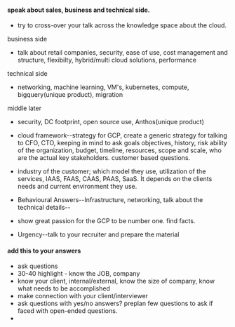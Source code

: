 
#### speak about sales, business and technical side.

- try to cross-over your talk across the knowledge space about the cloud.

business side
- talk about retail companies, security, ease of use, cost management and structure, flexibilty, hybrid/multi cloud solutions, performance

technical side
- networking, machine learning, VM's, kubernetes, compute, bigquery(unique product), migration

middle later
- security, DC footprint, open source use, Anthos(unique product)


- cloud framework--strategy for GCP, create a generic strategy for talking to CFO, CTO, keeping in mind to ask goals objectives, history, risk ability of the organization, budget, timeline, resources, scope and scale, who are the actual key stakeholders. customer based questions.
- industry of the customer; which model they use, utilization of the services, IAAS, FAAS, CAAS, PAAS, SaaS. It depends on the clients needs and current environment they use.
- Behavioural Answers--Infrastructure, networking, talk about the technical details--
- show great passion for the GCP to be number one. find facts.
- Urgency--talk to your recruiter and prepare the material


#### add this to your answers

- ask questions
- 30-40 highlight - know the JOB, company
- know your client, internal/external, know the size of company, know what needs to be accomplished
- make connection with your client/interviewer
- ask questions with yes/no answers? preplan few questions to ask if faced with open-ended questions.
- 


